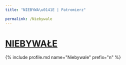 ```yaml
---
title: "NIEBYWA\u0141E | Patromierz"

permalink: /Niebywale
---
```


# [NIEBYWAŁE](https://patronite.pl/Niebywale)

{% include profile.md name="Niebywale" prefix="n" %}
